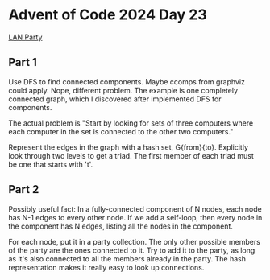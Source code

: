 # Advent of Code 2024 Day 23
[LAN Party](https://adventofcode.com/2024/day/23)

## Part 1

Use DFS to find connected components. Maybe ccomps from graphviz could apply.
Nope, different problem. The example is one completely connected graph, which
I discovered after implemented DFS for components.

The actual problem is "Start by looking for sets of three computers where each
computer in the set is connected to the other two computers."

Represent the edges in the graph with a hash set, G{from}{to}.  Explicitly
look through two levels to get a triad. The first member of each triad must
be one that starts with 't'.

## Part 2

Possibly useful fact: In a fully-connected component of N nodes, each node has
N-1 edges to every other node. If we add a self-loop, then every node in the
component has N edges, listing all the nodes in the component. 

For each node, put it in a party collection.  The only other possible members of the
party are the ones connected to it. Try to add it to the party, as long as
it's also connected to all the members already in the party. The hash
representation makes it really easy to look up connections.
